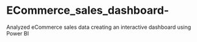 # ECommerce_sales_dashboard-
 Analyzed eCommerce sales data creating an interactive dashboard using Power BI
